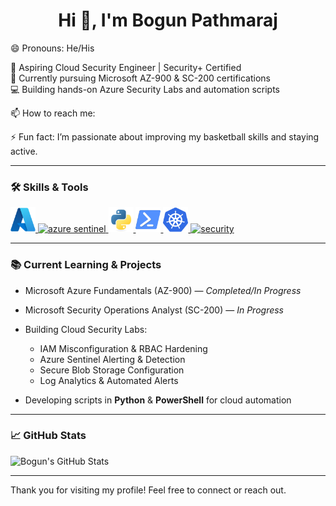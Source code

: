 <h1 align="center">Hi 👋, I'm Bogun Pathmaraj</h1>

😄 Pronouns: He/His

🔐 Aspiring Cloud Security Engineer | Security+ Certified  
🎯 Currently pursuing Microsoft AZ-900 & SC-200 certifications  
💻 Building hands-on Azure Security Labs and automation scripts

📫 How to reach me:  

⚡ Fun fact: I’m passionate about improving my basketball skills and staying active.

---

### 🛠️ Skills & Tools

<p align="left"> 
  <a href="https://azure.microsoft.com/" target="_blank" rel="noreferrer">
    <img src="https://raw.githubusercontent.com/devicons/devicon/master/icons/azure/azure-original.svg" alt="azure" width="40" height="40"/>
  </a>
  <a href="https://docs.microsoft.com/en-us/azure/sentinel/" target="_blank" rel="noreferrer">
    <img src="https://upload.wikimedia.org/wikipedia/commons/3/32/Microsoft_Azure_Logo.svg" alt="azure sentinel" width="40" height="40"/>
  </a>
  <a href="https://www.python.org/" target="_blank" rel="noreferrer">
    <img src="https://raw.githubusercontent.com/devicons/devicon/master/icons/python/python-original.svg" alt="python" width="40" height="40"/>
  </a>
  <a href="https://www.powershell.org/" target="_blank" rel="noreferrer">
    <img src="https://raw.githubusercontent.com/devicons/devicon/master/icons/powershell/powershell-original.svg" alt="powershell" width="40" height="40"/>
  </a>
  <a href="https://kubernetes.io/" target="_blank" rel="noreferrer">
    <img src="https://raw.githubusercontent.com/devicons/devicon/master/icons/kubernetes/kubernetes-plain.svg" alt="kubernetes" width="40" height="40"/>
  </a>
  <a href="https://www.microsoft.com/security/blog/" target="_blank" rel="noreferrer">
    <img src="https://upload.wikimedia.org/wikipedia/commons/e/e3/Microsoft_Security_Logo.svg" alt="security" width="40" height="40"/>
  </a>
</p>

---

### 📚 Current Learning & Projects

- Microsoft Azure Fundamentals (AZ-900) — *Completed/In Progress*  
- Microsoft Security Operations Analyst (SC-200) — *In Progress*  
- Building Cloud Security Labs:
  - IAM Misconfiguration & RBAC Hardening  
  - Azure Sentinel Alerting & Detection  
  - Secure Blob Storage Configuration  
  - Log Analytics & Automated Alerts  

- Developing scripts in **Python** & **PowerShell** for cloud automation

---

### 📈 GitHub Stats

<img src="https://github-readme-stats.vercel.app/api?username=BogunPathmaraj&show_icons=true&theme=radical" alt="Bogun's GitHub Stats" />

---

Thank you for visiting my profile! Feel free to connect or reach out.

